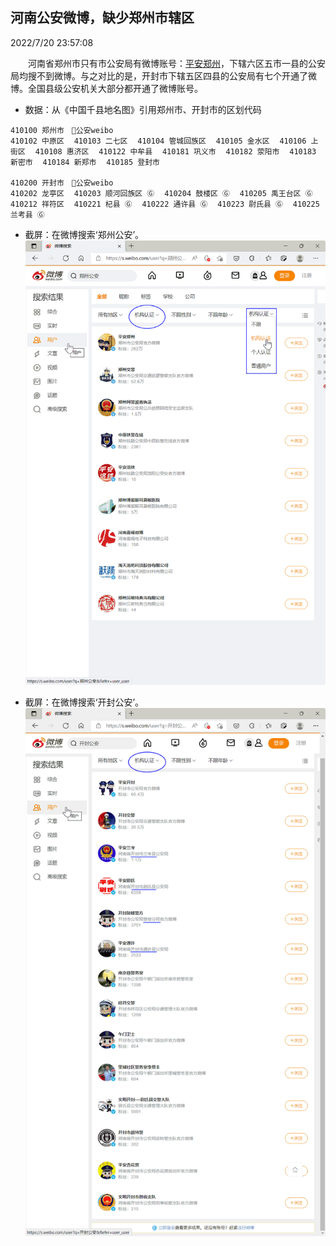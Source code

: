 河南公安微博，缺少郑州市辖区
---------------------------
2022/7/20 23:57:08

　　河南省郑州市只有市公安局有微博账号：[平安郑州](https://weibo.com/zzgawb)，下辖六区五市一县的公安局均搜不到微博。与之对比的是，开封市下辖五区四县的公安局有七个开通了微博。全国县级公安机关大部分都开通了微博账号。

+ 数据：从《中国千县地名图》引用郑州市、开封市的区划代码

```
410100 郑州市　🛂公安weibo
410102 中原区⠀ 410103 二七区⠀ 410104 管城回族区⠀ 410105 金水区⠀ 410106 上街区⠀ 410108 惠济区⠀ 410122 中牟县⠀ 410181 巩义市⠀ 410182 荥阳市⠀ 410183 新密市⠀ 410184 新郑市⠀ 410185 登封市⠀

410200 开封市　🛂公安weibo
410202 龙亭区⠀ 410203 顺河回族区 Ⓖ⠀ 410204 鼓楼区 Ⓖ⠀ 410205 禹王台区 Ⓖ⠀ 410212 祥符区⠀ 410221 杞县 Ⓖ⠀ 410222 通许县 Ⓖ⠀ 410223 尉氏县 Ⓖ⠀ 410225 兰考县 Ⓖ⠀
```

+ 截屏：在微博搜索‘郑州公安’。
![](202207-河南公安微博，搜索郑州.png)

+ 截屏：在微博搜索‘开封公安’。
![](202207-河南公安微博，搜索开封.png)

